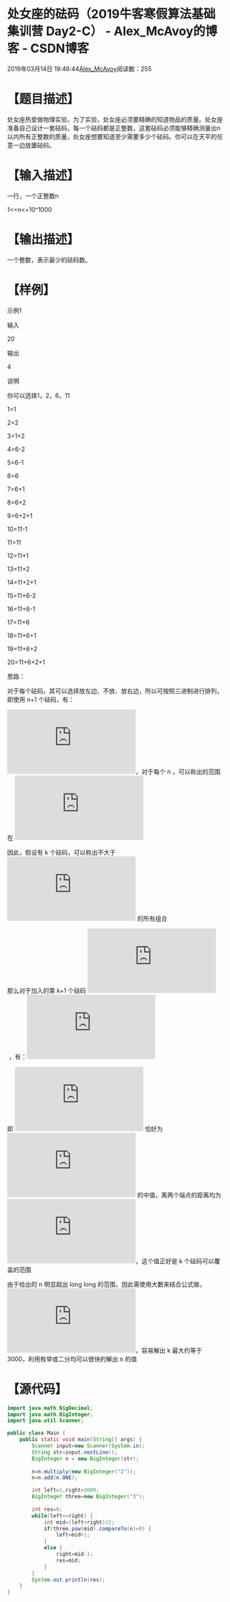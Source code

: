 # 处女座的砝码（2019牛客寒假算法基础集训营 Day2-C） - Alex_McAvoy的博客 - CSDN博客





2019年03月14日 19:46:44[Alex_McAvoy](https://me.csdn.net/u011815404)阅读数：255








> 
# 【题目描述】

处女座热爱做物理实验，为了实验，处女座必须要精确的知道物品的质量。处女座准备自己设计一套砝码，每一个砝码都是正整数，这套砝码必须能够精确测量出n以内所有正整数的质量，处女座想要知道至少需要多少个砝码。你可以在天平的任意一边放置砝码。

# 【输入描述】

一行，一个正整数n

1<=n<=10^1000

# 【输出描述】

一个整数，表示最少的砝码数。

# 【样例】

示例1

输入

20

输出

4

说明

你可以选择1，2，6，11

1=1

2=2

3=1+2

4=6-2

5=6-1

6=6

7=6+1

8=6+2

9=6+2+1

10=11-1

11=11

12=11+1

13=11+2

14=11+2+1

15=11+6-2

16=11+6-1

17=11+6

18=11+6+1

19=11+6+2

20=11+6+2+1


思路：

对于每个砝码，其可以选择放左边、不放、放右边，所以可按照三进制进行排列，即使用 n+1 个砝码，有：

![1,3,3^2,3^3,...,3^n](https://private.codecogs.com/gif.latex?1%2C3%2C3%5E2%2C3%5E3%2C...%2C3%5En)，对于每个 n ，可以称出的范围在 ![[\frac{3^n+1}{2},\frac{3^{n+1}-1}{2}]](https://private.codecogs.com/gif.latex?%5B%5Cfrac%7B3%5En&plus;1%7D%7B2%7D%2C%5Cfrac%7B3%5E%7Bn&plus;1%7D-1%7D%7B2%7D%5D)

因此，假设有 k 个砝码，可以称出不大于 ![\frac{3^{k+1}-1}{2}](https://private.codecogs.com/gif.latex?%5Cfrac%7B3%5E%7Bk&plus;1%7D-1%7D%7B2%7D) 的所有组合

那么对于加入的第 k+1 个砝码 ![3^k](https://private.codecogs.com/gif.latex?3%5Ek) ，有：![\frac{3^k+1}{2}+\frac{3^{k+1}-1}{2}=2*3^k](https://private.codecogs.com/gif.latex?%5Cfrac%7B3%5Ek&plus;1%7D%7B2%7D&plus;%5Cfrac%7B3%5E%7Bk&plus;1%7D-1%7D%7B2%7D%3D2*3%5Ek)

即 ![3^k](https://private.codecogs.com/gif.latex?3%5Ek) 恰好为 ![[\frac{3^k+1}{2},\frac{3^{k+1}-1}{2}]](https://private.codecogs.com/gif.latex?%5B%5Cfrac%7B3%5Ek&plus;1%7D%7B2%7D%2C%5Cfrac%7B3%5E%7Bk&plus;1%7D-1%7D%7B2%7D%5D) 的中值，离两个端点的距离均为 ![\frac{3^{k}-1}{2}](https://private.codecogs.com/gif.latex?%5Cfrac%7B3%5E%7Bk%7D-1%7D%7B2%7D)，这个值正好是 k 个砝码可以覆盖的范围

由于给出的 n 明显超出 long long 的范围，因此需使用大数来结合公式做，![10^{1000}=3^k](https://private.codecogs.com/gif.latex?10%5E%7B1000%7D%3D3%5Ek)，容易解出 k 最大约等于 3000，利用枚举或二分均可以很快的解出 n 的值

# 【源代码】

```java
import java.math.BigDecimal;
import java.math.BigInteger;
import java.util.Scanner;

public class Main {
    public static void main(String[] args) {
        Scanner input=new Scanner(System.in);
        String str=input.nextLine();
        BigInteger n = new BigInteger(str);
		
        n=n.multiply(new BigInteger("2"));
        n=n.add(n.ONE);

        int left=1,right=3000;
        BigInteger three=new BigInteger("3");
		
        int res=0;
        while(left<=right) {
            int mid=(left+right)/2;
            if(three.pow(mid).compareTo(n)<0) {
                left=mid+1;
            }
            else {
                right=mid-1;
                res=mid;
            }
        }
        System.out.println(res);
    }
}
```





